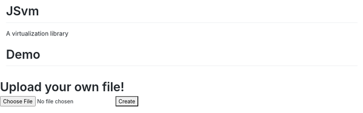 <iframe srcdoc="<!DOCTYPE HTML> <html> <head> <style> /*! normalize.css v4.1.1 | MIT License | github.com/necolas/normalize.css */html{font-family:sans-serif;-ms-text-size-adjust:100%;-webkit-text-size-adjust:100%}body{margin:0}article,aside,details,figcaption,figure,footer,header,main,menu,nav,section{display:block}summary{display:list-item}audio,canvas,progress,video{display:inline-block}audio:not([controls]){display:none;height:0}progress{vertical-align:baseline}template,[hidden]{display:none !important}a{background-color:transparent}a:active,a:hover{outline-width:0}abbr[title]{border-bottom:none;text-decoration:underline;text-decoration:underline dotted}b,strong{font-weight:inherit}b,strong{font-weight:bolder}dfn{font-style:italic}h1{font-size:2em;margin:0.67em 0}mark{background-color:#ff0;color:#000}small{font-size:80%}sub,sup{font-size:75%;line-height:0;position:relative;vertical-align:baseline}sub{bottom:-0.25em}sup{top:-0.5em}img{border-style:none}svg:not(:root){overflow:hidden}code,kbd,pre,samp{font-family:monospace, monospace;font-size:1em}figure{margin:1em 40px}hr{box-sizing:content-box;height:0;overflow:visible}button,input,select,textarea{font:inherit;margin:0}optgroup{font-weight:bold}button,input{overflow:visible}button,select{text-transform:none}button,html [type='button'],[type='reset'],[type='submit']{-webkit-appearance:button}button::-moz-focus-inner,[type='button']::-moz-focus-inner,[type='reset']::-moz-focus-inner,[type='submit']::-moz-focus-inner{border-style:none;padding:0}button:-moz-focusring,[type='button']:-moz-focusring,[type='reset']:-moz-focusring,[type='submit']:-moz-focusring{outline:1px dotted ButtonText}fieldset{border:1px solid #c0c0c0;margin:0 2px;padding:0.35em 0.625em 0.75em}legend{box-sizing:border-box;color:inherit;display:table;max-width:100%;padding:0;white-space:normal}textarea{overflow:auto}[type='checkbox'],[type='radio']{box-sizing:border-box;padding:0}[type='number']::-webkit-inner-spin-button,[type='number']::-webkit-outer-spin-button{height:auto}[type='search']{-webkit-appearance:textfield;outline-offset:-2px}[type='search']::-webkit-search-cancel-button,[type='search']::-webkit-search-decoration{-webkit-appearance:none}::-webkit-input-placeholder{color:inherit;opacity:0.54}::-webkit-file-upload-button{-webkit-appearance:button;font:inherit}*{box-sizing:border-box}input,select,textarea,button{font-family:inherit;font-size:inherit;line-height:inherit}body{font-family:-apple-system,BlinkMacSystemFont,'Segoe UI',Helvetica,Arial,sans-serif,'Apple Color Emoji','Segoe UI Emoji','Segoe UI Symbol';font-size:14px;line-height:1.5;color:#24292e;background-color:#fff}a{color:#0366d6;text-decoration:none}a:hover{text-decoration:underline}b,strong{font-weight:600}hr,.rule{height:0;margin:15px 0;overflow:hidden;background:transparent;border:0;border-bottom:1px solid #dfe2e5}hr::before,.rule::before{display:table;content:''}hr::after,.rule::after{display:table;clear:both;content:''}table{border-spacing:0;border-collapse:collapse}td,th{padding:0}button{cursor:pointer;border-radius:0}[hidden][hidden]{display:none !important}details summary{cursor:pointer}details:not([open])>*:not(summary){display:none !important}h1,h2,h3,h4,h5,h6{margin-top:0;margin-bottom:0}h1{font-size:32px;font-weight:600}h2{font-size:24px;font-weight:600}h3{font-size:20px;font-weight:600}h4{font-size:16px;font-weight:600}h5{font-size:14px;font-weight:600}h6{font-size:12px;font-weight:600}p{margin-top:0;margin-bottom:10px}small{font-size:90%}blockquote{margin:0}ul,ol{padding-left:0;margin-top:0;margin-bottom:0}ol ol,ul ol{list-style-type:lower-roman}ul ul ol,ul ol ol,ol ul ol,ol ol ol{list-style-type:lower-alpha}dd{margin-left:0}tt,code{font-family:'SFMono-Regular',Consolas,'Liberation Mono',Menlo,Courier,monospace;font-size:12px}pre{margin-top:0;margin-bottom:0;font-family:'SFMono-Regular',Consolas,'Liberation Mono',Menlo,Courier,monospace;font-size:12px}.octicon{vertical-align:text-bottom}.anim-fade-in{animation-name:fade-in;animation-duration:1s;animation-timing-function:ease-in-out}.anim-fade-in.fast{animation-duration:300ms}@keyframes fade-in{0%{opacity:0}100%{opacity:1}}.anim-fade-out{animation-name:fade-out;animation-duration:1s;animation-timing-function:ease-out}.anim-fade-out.fast{animation-duration:0.3s}@keyframes fade-out{0%{opacity:1}100%{opacity:0}}.anim-fade-up{opacity:0;animation-name:fade-up;animation-duration:0.3s;animation-fill-mode:forwards;animation-timing-function:ease-out;animation-delay:1s}@keyframes fade-up{0%{opacity:0.8;transform:translateY(100%)}100%{opacity:1;transform:translateY(0)}}.anim-fade-down{animation-name:fade-down;animation-duration:0.3s;animation-fill-mode:forwards;animation-timing-function:ease-in}@keyframes fade-down{0%{opacity:1;transform:translateY(0)}100%{opacity:0.5;transform:translateY(100%)}}.anim-grow-x{width:0%;animation-name:grow-x;animation-duration:0.3s;animation-fill-mode:forwards;animation-timing-function:ease;animation-delay:0.5s}@keyframes grow-x{to{width:100%}}.anim-shrink-x{animation-name:shrink-x;animation-duration:0.3s;animation-fill-mode:forwards;animation-timing-function:ease-in-out;animation-delay:0.5s}@keyframes shrink-x{to{width:0%}}.anim-scale-in{animation-name:scale-in;animation-duration:0.15s;animation-timing-function:cubic-bezier(0.2, 0, 0.13, 1.5)}@keyframes scale-in{0%{opacity:0;transform:scale(0.5)}100%{opacity:1;transform:scale(1)}}.anim-pulse{animation-name:pulse;animation-duration:2s;animation-timing-function:linear;animation-iteration-count:infinite}@keyframes pulse{0%{opacity:0.3}10%{opacity:1}100%{opacity:0.3}}.anim-pulse-in{animation-name:pulse-in;animation-duration:0.5s}@keyframes pulse-in{0%{transform:scale3d(1, 1, 1)}50%{transform:scale3d(1.1, 1.1, 1.1)}100%{transform:scale3d(1, 1, 1)}}.hover-grow{transition:transform 0.3s;backface-visibility:hidden}.hover-grow:hover{transform:scale(1.025)}.border{border:1px #e1e4e8 solid !important}.border-y{border-top:1px #e1e4e8 solid !important;border-bottom:1px #e1e4e8 solid !important}.border-0{border:0 !important}.border-dashed{border-style:dashed !important}.border-blue{border-color:#0366d6 !important}.border-blue-light{border-color:#c8e1ff !important}.border-green{border-color:#34d058 !important}.border-green-light{border-color:#a2cbac !important}.border-red{border-color:#d73a49 !important}.border-red-light{border-color:#cea0a5 !important}.border-purple{border-color:#6f42c1 !important}.border-yellow{border-color:#d9d0a5 !important}.border-gray-light{border-color:#eaecef !important}.border-gray-dark{border-color:#d1d5da !important}.border-black-fade{border-color:rgba(27,31,35,0.15) !important}.border-top{border-top:1px #e1e4e8 solid !important}.border-right{border-right:1px #e1e4e8 solid !important}.border-bottom{border-bottom:1px #e1e4e8 solid !important}.border-left{border-left:1px #e1e4e8 solid !important}.border-top-0{border-top:0 !important}.border-right-0{border-right:0 !important}.border-bottom-0{border-bottom:0 !important}.border-left-0{border-left:0 !important}.rounded-0{border-radius:0 !important}.rounded-1{border-radius:3px !important}.rounded-2{border-radius:6px !important}.rounded-top-0{border-top-left-radius:0 !important;border-top-right-radius:0 !important}.rounded-top-1{border-top-left-radius:3px !important;border-top-right-radius:3px !important}.rounded-top-2{border-top-left-radius:6px !important;border-top-right-radius:6px !important}.rounded-right-0{border-top-right-radius:0 !important;border-bottom-right-radius:0 !important}.rounded-right-1{border-top-right-radius:3px !important;border-bottom-right-radius:3px !important}.rounded-right-2{border-top-right-radius:6px !important;border-bottom-right-radius:6px !important}.rounded-bottom-0{border-bottom-right-radius:0 !important;border-bottom-left-radius:0 !important}.rounded-bottom-1{border-bottom-right-radius:3px !important;border-bottom-left-radius:3px !important}.rounded-bottom-2{border-bottom-right-radius:6px !important;border-bottom-left-radius:6px !important}.rounded-left-0{border-bottom-left-radius:0 !important;border-top-left-radius:0 !important}.rounded-left-1{border-bottom-left-radius:3px !important;border-top-left-radius:3px !important}.rounded-left-2{border-bottom-left-radius:6px !important;border-top-left-radius:6px !important}@media (min-width: 544px){.border-sm-top{border-top:1px #e1e4e8 solid !important}.border-sm-right{border-right:1px #e1e4e8 solid !important}.border-sm-bottom{border-bottom:1px #e1e4e8 solid !important}.border-sm-left{border-left:1px #e1e4e8 solid !important}.border-sm-top-0{border-top:0 !important}.border-sm-right-0{border-right:0 !important}.border-sm-bottom-0{border-bottom:0 !important}.border-sm-left-0{border-left:0 !important}.rounded-sm-0{border-radius:0 !important}.rounded-sm-1{border-radius:3px !important}.rounded-sm-2{border-radius:6px !important}.rounded-sm-top-0{border-top-left-radius:0 !important;border-top-right-radius:0 !important}.rounded-sm-top-1{border-top-left-radius:3px !important;border-top-right-radius:3px !important}.rounded-sm-top-2{border-top-left-radius:6px !important;border-top-right-radius:6px !important}.rounded-sm-right-0{border-top-right-radius:0 !important;border-bottom-right-radius:0 !important}.rounded-sm-right-1{border-top-right-radius:3px !important;border-bottom-right-radius:3px !important}.rounded-sm-right-2{border-top-right-radius:6px !important;border-bottom-right-radius:6px !important}.rounded-sm-bottom-0{border-bottom-right-radius:0 !important;border-bottom-left-radius:0 !important}.rounded-sm-bottom-1{border-bottom-right-radius:3px !important;border-bottom-left-radius:3px !important}.rounded-sm-bottom-2{border-bottom-right-radius:6px !important;border-bottom-left-radius:6px !important}.rounded-sm-left-0{border-bottom-left-radius:0 !important;border-top-left-radius:0 !important}.rounded-sm-left-1{border-bottom-left-radius:3px !important;border-top-left-radius:3px !important}.rounded-sm-left-2{border-bottom-left-radius:6px !important;border-top-left-radius:6px !important}}@media (min-width: 768px){.border-md-top{border-top:1px #e1e4e8 solid !important}.border-md-right{border-right:1px #e1e4e8 solid !important}.border-md-bottom{border-bottom:1px #e1e4e8 solid !important}.border-md-left{border-left:1px #e1e4e8 solid !important}.border-md-top-0{border-top:0 !important}.border-md-right-0{border-right:0 !important}.border-md-bottom-0{border-bottom:0 !important}.border-md-left-0{border-left:0 !important}.rounded-md-0{border-radius:0 !important}.rounded-md-1{border-radius:3px !important}.rounded-md-2{border-radius:6px !important}.rounded-md-top-0{border-top-left-radius:0 !important;border-top-right-radius:0 !important}.rounded-md-top-1{border-top-left-radius:3px !important;border-top-right-radius:3px !important}.rounded-md-top-2{border-top-left-radius:6px !important;border-top-right-radius:6px !important}.rounded-md-right-0{border-top-right-radius:0 !important;border-bottom-right-radius:0 !important}.rounded-md-right-1{border-top-right-radius:3px !important;border-bottom-right-radius:3px !important}.rounded-md-right-2{border-top-right-radius:6px !important;border-bottom-right-radius:6px !important}.rounded-md-bottom-0{border-bottom-right-radius:0 !important;border-bottom-left-radius:0 !important}.rounded-md-bottom-1{border-bottom-right-radius:3px !important;border-bottom-left-radius:3px !important}.rounded-md-bottom-2{border-bottom-right-radius:6px !important;border-bottom-left-radius:6px !important}.rounded-md-left-0{border-bottom-left-radius:0 !important;border-top-left-radius:0 !important}.rounded-md-left-1{border-bottom-left-radius:3px !important;border-top-left-radius:3px !important}.rounded-md-left-2{border-bottom-left-radius:6px !important;border-top-left-radius:6px !important}}@media (min-width: 1012px){.border-lg-top{border-top:1px #e1e4e8 solid !important}.border-lg-right{border-right:1px #e1e4e8 solid !important}.border-lg-bottom{border-bottom:1px #e1e4e8 solid !important}.border-lg-left{border-left:1px #e1e4e8 solid !important}.border-lg-top-0{border-top:0 !important}.border-lg-right-0{border-right:0 !important}.border-lg-bottom-0{border-bottom:0 !important}.border-lg-left-0{border-left:0 !important}.rounded-lg-0{border-radius:0 !important}.rounded-lg-1{border-radius:3px !important}.rounded-lg-2{border-radius:6px !important}.rounded-lg-top-0{border-top-left-radius:0 !important;border-top-right-radius:0 !important}.rounded-lg-top-1{border-top-left-radius:3px !important;border-top-right-radius:3px !important}.rounded-lg-top-2{border-top-left-radius:6px !important;border-top-right-radius:6px !important}.rounded-lg-right-0{border-top-right-radius:0 !important;border-bottom-right-radius:0 !important}.rounded-lg-right-1{border-top-right-radius:3px !important;border-bottom-right-radius:3px !important}.rounded-lg-right-2{border-top-right-radius:6px !important;border-bottom-right-radius:6px !important}.rounded-lg-bottom-0{border-bottom-right-radius:0 !important;border-bottom-left-radius:0 !important}.rounded-lg-bottom-1{border-bottom-right-radius:3px !important;border-bottom-left-radius:3px !important}.rounded-lg-bottom-2{border-bottom-right-radius:6px !important;border-bottom-left-radius:6px !important}.rounded-lg-left-0{border-bottom-left-radius:0 !important;border-top-left-radius:0 !important}.rounded-lg-left-1{border-bottom-left-radius:3px !important;border-top-left-radius:3px !important}.rounded-lg-left-2{border-bottom-left-radius:6px !important;border-top-left-radius:6px !important}}@media (min-width: 1280px){.border-xl-top{border-top:1px #e1e4e8 solid !important}.border-xl-right{border-right:1px #e1e4e8 solid !important}.border-xl-bottom{border-bottom:1px #e1e4e8 solid !important}.border-xl-left{border-left:1px #e1e4e8 solid !important}.border-xl-top-0{border-top:0 !important}.border-xl-right-0{border-right:0 !important}.border-xl-bottom-0{border-bottom:0 !important}.border-xl-left-0{border-left:0 !important}.rounded-xl-0{border-radius:0 !important}.rounded-xl-1{border-radius:3px !important}.rounded-xl-2{border-radius:6px !important}.rounded-xl-top-0{border-top-left-radius:0 !important;border-top-right-radius:0 !important}.rounded-xl-top-1{border-top-left-radius:3px !important;border-top-right-radius:3px !important}.rounded-xl-top-2{border-top-left-radius:6px !important;border-top-right-radius:6px !important}.rounded-xl-right-0{border-top-right-radius:0 !important;border-bottom-right-radius:0 !important}.rounded-xl-right-1{border-top-right-radius:3px !important;border-bottom-right-radius:3px !important}.rounded-xl-right-2{border-top-right-radius:6px !important;border-bottom-right-radius:6px !important}.rounded-xl-bottom-0{border-bottom-right-radius:0 !important;border-bottom-left-radius:0 !important}.rounded-xl-bottom-1{border-bottom-right-radius:3px !important;border-bottom-left-radius:3px !important}.rounded-xl-bottom-2{border-bottom-right-radius:6px !important;border-bottom-left-radius:6px !important}.rounded-xl-left-0{border-bottom-left-radius:0 !important;border-top-left-radius:0 !important}.rounded-xl-left-1{border-bottom-left-radius:3px !important;border-top-left-radius:3px !important}.rounded-xl-left-2{border-bottom-left-radius:6px !important;border-top-left-radius:6px !important}}.circle{border-radius:50% !important}.box-shadow{box-shadow:0 1px 1px rgba(27,31,35,0.1) !important}.box-shadow-medium{box-shadow:0 1px 5px rgba(27,31,35,0.15) !important}.box-shadow-large{box-shadow:0 1px 15px rgba(27,31,35,0.15) !important}.box-shadow-extra-large{box-shadow:0 10px 50px rgba(27,31,35,0.07) !important}.box-shadow-none{box-shadow:none !important}.bg-white{background-color:#fff !important}.bg-blue{background-color:#0366d6 !important}.bg-blue-light{background-color:#f1f8ff !important}.bg-gray-dark{background-color:#24292e !important}.bg-gray{background-color:#f6f8fa !important}.bg-gray-light{background-color:#fafbfc !important}.bg-green{background-color:#28a745 !important}.bg-green-light{background-color:#dcffe4 !important}.bg-red{background-color:#d73a49 !important}.bg-red-light{background-color:#ffdce0 !important}.bg-yellow{background-color:#ffd33d !important}.bg-yellow-light{background-color:#fff5b1 !important}.bg-purple{background-color:#6f42c1 !important}.bg-purple-light{background-color:#f5f0ff !important}.bg-shade-gradient{background-image:linear-gradient(180deg, rgba(27,31,35,0.065), rgba(27,31,35,0)) !important;background-repeat:no-repeat !important;background-size:100% 200px !important}.text-blue{color:#0366d6 !important}.text-red{color:#cb2431 !important}.text-gray-light{color:#6a737d !important}.text-gray{color:#586069 !important}.text-gray-dark{color:#24292e !important}.text-green{color:#28a745 !important}.text-orange{color:#a04100 !important}.text-orange-light{color:#e36209 !important}.text-purple{color:#6f42c1 !important}.text-white{color:#fff !important}.text-inherit{color:inherit !important}.text-pending{color:#b08800 !important}.bg-pending{color:#dbab09 !important}.link-gray{color:#586069 !important}.link-gray:hover{color:#0366d6 !important}.link-gray-dark{color:#24292e !important}.link-gray-dark:hover{color:#0366d6 !important}.link-hover-blue:hover{color:#0366d6 !important}.muted-link{color:#586069 !important}.muted-link:hover{color:#0366d6 !important;text-decoration:none}.details-overlay[open]>summary::before{position:fixed;top:0;right:0;bottom:0;left:0;z-index:80;display:block;cursor:default;content:' ';background:transparent}.details-overlay-dark[open]>summary::before{z-index:99;background:rgba(27,31,35,0.5)}.flex-row{flex-direction:row !important}.flex-row-reverse{flex-direction:row-reverse !important}.flex-column{flex-direction:column !important}.flex-wrap{flex-wrap:wrap !important}.flex-nowrap{flex-wrap:nowrap !important}.flex-justify-start{justify-content:flex-start !important}.flex-justify-end{justify-content:flex-end !important}.flex-justify-center{justify-content:center !important}.flex-justify-between{justify-content:space-between !important}.flex-justify-around{justify-content:space-around !important}.flex-items-start{align-items:flex-start !important}.flex-items-end{align-items:flex-end !important}.flex-items-center{align-items:center !important}.flex-items-baseline{align-items:baseline !important}.flex-items-stretch{align-items:stretch !important}.flex-content-start{align-content:flex-start !important}.flex-content-end{align-content:flex-end !important}.flex-content-center{align-content:center !important}.flex-content-between{align-content:space-between !important}.flex-content-around{align-content:space-around !important}.flex-content-stretch{align-content:stretch !important}.flex-auto{flex:1 1 auto !important}.flex-shrink-0{flex-shrink:0 !important}.flex-self-auto{align-self:auto !important}.flex-self-start{align-self:flex-start !important}.flex-self-end{align-self:flex-end !important}.flex-self-center{align-self:center !important}.flex-self-baseline{align-self:baseline !important}.flex-self-stretch{align-self:stretch !important}.flex-item-equal{flex-grow:1;flex-basis:0}@media (min-width: 544px){.flex-sm-row{flex-direction:row !important}.flex-sm-row-reverse{flex-direction:row-reverse !important}.flex-sm-column{flex-direction:column !important}.flex-sm-wrap{flex-wrap:wrap !important}.flex-sm-nowrap{flex-wrap:nowrap !important}.flex-sm-justify-start{justify-content:flex-start !important}.flex-sm-justify-end{justify-content:flex-end !important}.flex-sm-justify-center{justify-content:center !important}.flex-sm-justify-between{justify-content:space-between !important}.flex-sm-justify-around{justify-content:space-around !important}.flex-sm-items-start{align-items:flex-start !important}.flex-sm-items-end{align-items:flex-end !important}.flex-sm-items-center{align-items:center !important}.flex-sm-items-baseline{align-items:baseline !important}.flex-sm-items-stretch{align-items:stretch !important}.flex-sm-content-start{align-content:flex-start !important}.flex-sm-content-end{align-content:flex-end !important}.flex-sm-content-center{align-content:center !important}.flex-sm-content-between{align-content:space-between !important}.flex-sm-content-around{align-content:space-around !important}.flex-sm-content-stretch{align-content:stretch !important}.flex-sm-auto{flex:1 1 auto !important}.flex-sm-shrink-0{flex-shrink:0 !important}.flex-sm-self-auto{align-self:auto !important}.flex-sm-self-start{align-self:flex-start !important}.flex-sm-self-end{align-self:flex-end !important}.flex-sm-self-center{align-self:center !important}.flex-sm-self-baseline{align-self:baseline !important}.flex-sm-self-stretch{align-self:stretch !important}.flex-sm-item-equal{flex-grow:1;flex-basis:0}}@media (min-width: 768px){.flex-md-row{flex-direction:row !important}.flex-md-row-reverse{flex-direction:row-reverse !important}.flex-md-column{flex-direction:column !important}.flex-md-wrap{flex-wrap:wrap !important}.flex-md-nowrap{flex-wrap:nowrap !important}.flex-md-justify-start{justify-content:flex-start !important}.flex-md-justify-end{justify-content:flex-end !important}.flex-md-justify-center{justify-content:center !important}.flex-md-justify-between{justify-content:space-between !important}.flex-md-justify-around{justify-content:space-around !important}.flex-md-items-start{align-items:flex-start !important}.flex-md-items-end{align-items:flex-end !important}.flex-md-items-center{align-items:center !important}.flex-md-items-baseline{align-items:baseline !important}.flex-md-items-stretch{align-items:stretch !important}.flex-md-content-start{align-content:flex-start !important}.flex-md-content-end{align-content:flex-end !important}.flex-md-content-center{align-content:center !important}.flex-md-content-between{align-content:space-between !important}.flex-md-content-around{align-content:space-around !important}.flex-md-content-stretch{align-content:stretch !important}.flex-md-auto{flex:1 1 auto !important}.flex-md-shrink-0{flex-shrink:0 !important}.flex-md-self-auto{align-self:auto !important}.flex-md-self-start{align-self:flex-start !important}.flex-md-self-end{align-self:flex-end !important}.flex-md-self-center{align-self:center !important}.flex-md-self-baseline{align-self:baseline !important}.flex-md-self-stretch{align-self:stretch !important}.flex-md-item-equal{flex-grow:1;flex-basis:0}}@media (min-width: 1012px){.flex-lg-row{flex-direction:row !important}.flex-lg-row-reverse{flex-direction:row-reverse !important}.flex-lg-column{flex-direction:column !important}.flex-lg-wrap{flex-wrap:wrap !important}.flex-lg-nowrap{flex-wrap:nowrap !important}.flex-lg-justify-start{justify-content:flex-start !important}.flex-lg-justify-end{justify-content:flex-end !important}.flex-lg-justify-center{justify-content:center !important}.flex-lg-justify-between{justify-content:space-between !important}.flex-lg-justify-around{justify-content:space-around !important}.flex-lg-items-start{align-items:flex-start !important}.flex-lg-items-end{align-items:flex-end !important}.flex-lg-items-center{align-items:center !important}.flex-lg-items-baseline{align-items:baseline !important}.flex-lg-items-stretch{align-items:stretch !important}.flex-lg-content-start{align-content:flex-start !important}.flex-lg-content-end{align-content:flex-end !important}.flex-lg-content-center{align-content:center !important}.flex-lg-content-between{align-content:space-between !important}.flex-lg-content-around{align-content:space-around !important}.flex-lg-content-stretch{align-content:stretch !important}.flex-lg-auto{flex:1 1 auto !important}.flex-lg-shrink-0{flex-shrink:0 !important}.flex-lg-self-auto{align-self:auto !important}.flex-lg-self-start{align-self:flex-start !important}.flex-lg-self-end{align-self:flex-end !important}.flex-lg-self-center{align-self:center !important}.flex-lg-self-baseline{align-self:baseline !important}.flex-lg-self-stretch{align-self:stretch !important}.flex-lg-item-equal{flex-grow:1;flex-basis:0}}@media (min-width: 1280px){.flex-xl-row{flex-direction:row !important}.flex-xl-row-reverse{flex-direction:row-reverse !important}.flex-xl-column{flex-direction:column !important}.flex-xl-wrap{flex-wrap:wrap !important}.flex-xl-nowrap{flex-wrap:nowrap !important}.flex-xl-justify-start{justify-content:flex-start !important}.flex-xl-justify-end{justify-content:flex-end !important}.flex-xl-justify-center{justify-content:center !important}.flex-xl-justify-between{justify-content:space-between !important}.flex-xl-justify-around{justify-content:space-around !important}.flex-xl-items-start{align-items:flex-start !important}.flex-xl-items-end{align-items:flex-end !important}.flex-xl-items-center{align-items:center !important}.flex-xl-items-baseline{align-items:baseline !important}.flex-xl-items-stretch{align-items:stretch !important}.flex-xl-content-start{align-content:flex-start !important}.flex-xl-content-end{align-content:flex-end !important}.flex-xl-content-center{align-content:center !important}.flex-xl-content-between{align-content:space-between !important}.flex-xl-content-around{align-content:space-around !important}.flex-xl-content-stretch{align-content:stretch !important}.flex-xl-auto{flex:1 1 auto !important}.flex-xl-shrink-0{flex-shrink:0 !important}.flex-xl-self-auto{align-self:auto !important}.flex-xl-self-start{align-self:flex-start !important}.flex-xl-self-end{align-self:flex-end !important}.flex-xl-self-center{align-self:center !important}.flex-xl-self-baseline{align-self:baseline !important}.flex-xl-self-stretch{align-self:stretch !important}.flex-xl-item-equal{flex-grow:1;flex-basis:0}}.position-static{position:static !important}.position-relative{position:relative !important}.position-absolute{position:absolute !important}.position-fixed{position:fixed !important}.top-0{top:0 !important}.right-0{right:0 !important}.bottom-0{bottom:0 !important}.left-0{left:0 !important}.v-align-middle{vertical-align:middle !important}.v-align-top{vertical-align:top !important}.v-align-bottom{vertical-align:bottom !important}.v-align-text-top{vertical-align:text-top !important}.v-align-text-bottom{vertical-align:text-bottom !important}.v-align-baseline{vertical-align:baseline !important}.overflow-hidden{overflow:hidden !important}.overflow-scroll{overflow:scroll !important}.overflow-auto{overflow:auto !important}.clearfix::before{display:table;content:''}.clearfix::after{display:table;clear:both;content:''}.float-left{float:left !important}.float-right{float:right !important}.float-none{float:none !important}@media (min-width: 544px){.float-sm-left{float:left !important}.float-sm-right{float:right !important}.float-sm-none{float:none !important}}@media (min-width: 768px){.float-md-left{float:left !important}.float-md-right{float:right !important}.float-md-none{float:none !important}}@media (min-width: 1012px){.float-lg-left{float:left !important}.float-lg-right{float:right !important}.float-lg-none{float:none !important}}@media (min-width: 1280px){.float-xl-left{float:left !important}.float-xl-right{float:right !important}.float-xl-none{float:none !important}}.width-fit{max-width:100% !important}.width-full{width:100% !important}.height-fit{max-height:100% !important}.height-full{height:100% !important}.min-width-0{min-width:0 !important}.direction-rtl{direction:rtl !important}.direction-ltr{direction:ltr !important}@media (min-width: 544px){.direction-sm-rtl{direction:rtl !important}.direction-sm-ltr{direction:ltr !important}}@media (min-width: 768px){.direction-md-rtl{direction:rtl !important}.direction-md-ltr{direction:ltr !important}}@media (min-width: 1012px){.direction-lg-rtl{direction:rtl !important}.direction-lg-ltr{direction:ltr !important}}@media (min-width: 1280px){.direction-xl-rtl{direction:rtl !important}.direction-xl-ltr{direction:ltr !important}}.m-0{margin:0 !important}.mt-0{margin-top:0 !important}.mr-0{margin-right:0 !important}.mb-0{margin-bottom:0 !important}.ml-0{margin-left:0 !important}.mx-0{margin-right:0 !important;margin-left:0 !important}.my-0{margin-top:0 !important;margin-bottom:0 !important}.m-1{margin:4px !important}.mt-1{margin-top:4px !important}.mr-1{margin-right:4px !important}.mb-1{margin-bottom:4px !important}.ml-1{margin-left:4px !important}.mt-n1{margin-top:-4px !important}.mr-n1{margin-right:-4px !important}.mb-n1{margin-bottom:-4px !important}.ml-n1{margin-left:-4px !important}.mx-1{margin-right:4px !important;margin-left:4px !important}.my-1{margin-top:4px !important;margin-bottom:4px !important}.m-2{margin:8px !important}.mt-2{margin-top:8px !important}.mr-2{margin-right:8px !important}.mb-2{margin-bottom:8px !important}.ml-2{margin-left:8px !important}.mt-n2{margin-top:-8px !important}.mr-n2{margin-right:-8px !important}.mb-n2{margin-bottom:-8px !important}.ml-n2{margin-left:-8px !important}.mx-2{margin-right:8px !important;margin-left:8px !important}.my-2{margin-top:8px !important;margin-bottom:8px !important}.m-3{margin:16px !important}.mt-3{margin-top:16px !important}.mr-3{margin-right:16px !important}.mb-3{margin-bottom:16px !important}.ml-3{margin-left:16px !important}.mt-n3{margin-top:-16px !important}.mr-n3{margin-right:-16px !important}.mb-n3{margin-bottom:-16px !important}.ml-n3{margin-left:-16px !important}.mx-3{margin-right:16px !important;margin-left:16px !important}.my-3{margin-top:16px !important;margin-bottom:16px !important}.m-4{margin:24px !important}.mt-4{margin-top:24px !important}.mr-4{margin-right:24px !important}.mb-4{margin-bottom:24px !important}.ml-4{margin-left:24px !important}.mt-n4{margin-top:-24px !important}.mr-n4{margin-right:-24px !important}.mb-n4{margin-bottom:-24px !important}.ml-n4{margin-left:-24px !important}.mx-4{margin-right:24px !important;margin-left:24px !important}.my-4{margin-top:24px !important;margin-bottom:24px !important}.m-5{margin:32px !important}.mt-5{margin-top:32px !important}.mr-5{margin-right:32px !important}.mb-5{margin-bottom:32px !important}.ml-5{margin-left:32px !important}.mt-n5{margin-top:-32px !important}.mr-n5{margin-right:-32px !important}.mb-n5{margin-bottom:-32px !important}.ml-n5{margin-left:-32px !important}.mx-5{margin-right:32px !important;margin-left:32px !important}.my-5{margin-top:32px !important;margin-bottom:32px !important}.m-6{margin:40px !important}.mt-6{margin-top:40px !important}.mr-6{margin-right:40px !important}.mb-6{margin-bottom:40px !important}.ml-6{margin-left:40px !important}.mt-n6{margin-top:-40px !important}.mr-n6{margin-right:-40px !important}.mb-n6{margin-bottom:-40px !important}.ml-n6{margin-left:-40px !important}.mx-6{margin-right:40px !important;margin-left:40px !important}.my-6{margin-top:40px !important;margin-bottom:40px !important}.mx-auto{margin-right:auto !important;margin-left:auto !important}@media (min-width: 544px){.m-sm-0{margin:0 !important}.mt-sm-0{margin-top:0 !important}.mr-sm-0{margin-right:0 !important}.mb-sm-0{margin-bottom:0 !important}.ml-sm-0{margin-left:0 !important}.mx-sm-0{margin-right:0 !important;margin-left:0 !important}.my-sm-0{margin-top:0 !important;margin-bottom:0 !important}.m-sm-1{margin:4px !important}.mt-sm-1{margin-top:4px !important}.mr-sm-1{margin-right:4px !important}.mb-sm-1{margin-bottom:4px !important}.ml-sm-1{margin-left:4px !important}.mt-sm-n1{margin-top:-4px !important}.mr-sm-n1{margin-right:-4px !important}.mb-sm-n1{margin-bottom:-4px !important}.ml-sm-n1{margin-left:-4px !important}.mx-sm-1{margin-right:4px !important;margin-left:4px !important}.my-sm-1{margin-top:4px !important;margin-bottom:4px !important}.m-sm-2{margin:8px !important}.mt-sm-2{margin-top:8px !important}.mr-sm-2{margin-right:8px !important}.mb-sm-2{margin-bottom:8px !important}.ml-sm-2{margin-left:8px !important}.mt-sm-n2{margin-top:-8px !important}.mr-sm-n2{margin-right:-8px !important}.mb-sm-n2{margin-bottom:-8px !important}.ml-sm-n2{margin-left:-8px !important}.mx-sm-2{margin-right:8px !important;margin-left:8px !important}.my-sm-2{margin-top:8px !important;margin-bottom:8px !important}.m-sm-3{margin:16px !important}.mt-sm-3{margin-top:16px !important}.mr-sm-3{margin-right:16px !important}.mb-sm-3{margin-bottom:16px !important}.ml-sm-3{margin-left:16px !important}.mt-sm-n3{margin-top:-16px !important}.mr-sm-n3{margin-right:-16px !important}.mb-sm-n3{margin-bottom:-16px !important}.ml-sm-n3{margin-left:-16px !important}.mx-sm-3{margin-right:16px !important;margin-left:16px !important}.my-sm-3{margin-top:16px !important;margin-bottom:16px !important}.m-sm-4{margin:24px !important}.mt-sm-4{margin-top:24px !important}.mr-sm-4{margin-right:24px !important}.mb-sm-4{margin-bottom:24px !important}.ml-sm-4{margin-left:24px !important}.mt-sm-n4{margin-top:-24px !important}.mr-sm-n4{margin-right:-24px !important}.mb-sm-n4{margin-bottom:-24px !important}.ml-sm-n4{margin-left:-24px !important}.mx-sm-4{margin-right:24px !important;margin-left:24px !important}.my-sm-4{margin-top:24px !important;margin-bottom:24px !important}.m-sm-5{margin:32px !important}.mt-sm-5{margin-top:32px !important}.mr-sm-5{margin-right:32px !important}.mb-sm-5{margin-bottom:32px !important}.ml-sm-5{margin-left:32px !important}.mt-sm-n5{margin-top:-32px !important}.mr-sm-n5{margin-right:-32px !important}.mb-sm-n5{margin-bottom:-32px !important}.ml-sm-n5{margin-left:-32px !important}.mx-sm-5{margin-right:32px !important;margin-left:32px !important}.my-sm-5{margin-top:32px !important;margin-bottom:32px !important}.m-sm-6{margin:40px !important}.mt-sm-6{margin-top:40px !important}.mr-sm-6{margin-right:40px !important}.mb-sm-6{margin-bottom:40px !important}.ml-sm-6{margin-left:40px !important}.mt-sm-n6{margin-top:-40px !important}.mr-sm-n6{margin-right:-40px !important}.mb-sm-n6{margin-bottom:-40px !important}.ml-sm-n6{margin-left:-40px !important}.mx-sm-6{margin-right:40px !important;margin-left:40px !important}.my-sm-6{margin-top:40px !important;margin-bottom:40px !important}.mx-sm-auto{margin-right:auto !important;margin-left:auto !important}}@media (min-width: 768px){.m-md-0{margin:0 !important}.mt-md-0{margin-top:0 !important}.mr-md-0{margin-right:0 !important}.mb-md-0{margin-bottom:0 !important}.ml-md-0{margin-left:0 !important}.mx-md-0{margin-right:0 !important;margin-left:0 !important}.my-md-0{margin-top:0 !important;margin-bottom:0 !important}.m-md-1{margin:4px !important}.mt-md-1{margin-top:4px !important}.mr-md-1{margin-right:4px !important}.mb-md-1{margin-bottom:4px !important}.ml-md-1{margin-left:4px !important}.mt-md-n1{margin-top:-4px !important}.mr-md-n1{margin-right:-4px !important}.mb-md-n1{margin-bottom:-4px !important}.ml-md-n1{margin-left:-4px !important}.mx-md-1{margin-right:4px !important;margin-left:4px !important}.my-md-1{margin-top:4px !important;margin-bottom:4px !important}.m-md-2{margin:8px !important}.mt-md-2{margin-top:8px !important}.mr-md-2{margin-right:8px !important}.mb-md-2{margin-bottom:8px !important}.ml-md-2{margin-left:8px !important}.mt-md-n2{margin-top:-8px !important}.mr-md-n2{margin-right:-8px !important}.mb-md-n2{margin-bottom:-8px !important}.ml-md-n2{margin-left:-8px !important}.mx-md-2{margin-right:8px !important;margin-left:8px !important}.my-md-2{margin-top:8px !important;margin-bottom:8px !important}.m-md-3{margin:16px !important}.mt-md-3{margin-top:16px !important}.mr-md-3{margin-right:16px !important}.mb-md-3{margin-bottom:16px !important}.ml-md-3{margin-left:16px !important}.mt-md-n3{margin-top:-16px !important}.mr-md-n3{margin-right:-16px !important}.mb-md-n3{margin-bottom:-16px !important}.ml-md-n3{margin-left:-16px !important}.mx-md-3{margin-right:16px !important;margin-left:16px !important}.my-md-3{margin-top:16px !important;margin-bottom:16px !important}.m-md-4{margin:24px !important}.mt-md-4{margin-top:24px !important}.mr-md-4{margin-right:24px !important}.mb-md-4{margin-bottom:24px !important}.ml-md-4{margin-left:24px !important}.mt-md-n4{margin-top:-24px !important}.mr-md-n4{margin-right:-24px !important}.mb-md-n4{margin-bottom:-24px !important}.ml-md-n4{margin-left:-24px !important}.mx-md-4{margin-right:24px !important;margin-left:24px !important}.my-md-4{margin-top:24px !important;margin-bottom:24px !important}.m-md-5{margin:32px !important}.mt-md-5{margin-top:32px !important}.mr-md-5{margin-right:32px !important}.mb-md-5{margin-bottom:32px !important}.ml-md-5{margin-left:32px !important}.mt-md-n5{margin-top:-32px !important}.mr-md-n5{margin-right:-32px !important}.mb-md-n5{margin-bottom:-32px !important}.ml-md-n5{margin-left:-32px !important}.mx-md-5{margin-right:32px !important;margin-left:32px !important}.my-md-5{margin-top:32px !important;margin-bottom:32px !important}.m-md-6{margin:40px !important}.mt-md-6{margin-top:40px !important}.mr-md-6{margin-right:40px !important}.mb-md-6{margin-bottom:40px !important}.ml-md-6{margin-left:40px !important}.mt-md-n6{margin-top:-40px !important}.mr-md-n6{margin-right:-40px !important}.mb-md-n6{margin-bottom:-40px !important}.ml-md-n6{margin-left:-40px !important}.mx-md-6{margin-right:40px !important;margin-left:40px !important}.my-md-6{margin-top:40px !important;margin-bottom:40px !important}.mx-md-auto{margin-right:auto !important;margin-left:auto !important}}@media (min-width: 1012px){.m-lg-0{margin:0 !important}.mt-lg-0{margin-top:0 !important}.mr-lg-0{margin-right:0 !important}.mb-lg-0{margin-bottom:0 !important}.ml-lg-0{margin-left:0 !important}.mx-lg-0{margin-right:0 !important;margin-left:0 !important}.my-lg-0{margin-top:0 !important;margin-bottom:0 !important}.m-lg-1{margin:4px !important}.mt-lg-1{margin-top:4px !important}.mr-lg-1{margin-right:4px !important}.mb-lg-1{margin-bottom:4px !important}.ml-lg-1{margin-left:4px !important}.mt-lg-n1{margin-top:-4px !important}.mr-lg-n1{margin-right:-4px !important}.mb-lg-n1{margin-bottom:-4px !important}.ml-lg-n1{margin-left:-4px !important}.mx-lg-1{margin-right:4px !important;margin-left:4px !important}.my-lg-1{margin-top:4px !important;margin-bottom:4px !important}.m-lg-2{margin:8px !important}.mt-lg-2{margin-top:8px !important}.mr-lg-2{margin-right:8px !important}.mb-lg-2{margin-bottom:8px !important}.ml-lg-2{margin-left:8px !important}.mt-lg-n2{margin-top:-8px !important}.mr-lg-n2{margin-right:-8px !important}.mb-lg-n2{margin-bottom:-8px !important}.ml-lg-n2{margin-left:-8px !important}.mx-lg-2{margin-right:8px !important;margin-left:8px !important}.my-lg-2{margin-top:8px !important;margin-bottom:8px !important}.m-lg-3{margin:16px !important}.mt-lg-3{margin-top:16px !important}.mr-lg-3{margin-right:16px !important}.mb-lg-3{margin-bottom:16px !important}.ml-lg-3{margin-left:16px !important}.mt-lg-n3{margin-top:-16px !important}.mr-lg-n3{margin-right:-16px !important}.mb-lg-n3{margin-bottom:-16px !important}.ml-lg-n3{margin-left:-16px !important}.mx-lg-3{margin-right:16px !important;margin-left:16px !important}.my-lg-3{margin-top:16px !important;margin-bottom:16px !important}.m-lg-4{margin:24px !important}.mt-lg-4{margin-top:24px !important}.mr-lg-4{margin-right:24px !important}.mb-lg-4{margin-bottom:24px !important}.ml-lg-4{margin-left:24px !important}.mt-lg-n4{margin-top:-24px !important}.mr-lg-n4{margin-right:-24px !important}.mb-lg-n4{margin-bottom:-24px !important}.ml-lg-n4{margin-left:-24px !important}.mx-lg-4{margin-right:24px !important;margin-left:24px !important}.my-lg-4{margin-top:24px !important;margin-bottom:24px !important}.m-lg-5{margin:32px !important}.mt-lg-5{margin-top:32px !important}.mr-lg-5{margin-right:32px !important}.mb-lg-5{margin-bottom:32px !important}.ml-lg-5{margin-left:32px !important}.mt-lg-n5{margin-top:-32px !important}.mr-lg-n5{margin-right:-32px !important}.mb-lg-n5{margin-bottom:-32px !important}.ml-lg-n5{margin-left:-32px !important}.mx-lg-5{margin-right:32px !important;margin-left:32px !important}.my-lg-5{margin-top:32px !important;margin-bottom:32px !important}.m-lg-6{margin:40px !important}.mt-lg-6{margin-top:40px !important}.mr-lg-6{margin-right:40px !important}.mb-lg-6{margin-bottom:40px !important}.ml-lg-6{margin-left:40px !important}.mt-lg-n6{margin-top:-40px !important}.mr-lg-n6{margin-right:-40px !important}.mb-lg-n6{margin-bottom:-40px !important}.ml-lg-n6{margin-left:-40px !important}.mx-lg-6{margin-right:40px !important;margin-left:40px !important}.my-lg-6{margin-top:40px !important;margin-bottom:40px !important}.mx-lg-auto{margin-right:auto !important;margin-left:auto !important}}@media (min-width: 1280px){.m-xl-0{margin:0 !important}.mt-xl-0{margin-top:0 !important}.mr-xl-0{margin-right:0 !important}.mb-xl-0{margin-bottom:0 !important}.ml-xl-0{margin-left:0 !important}.mx-xl-0{margin-right:0 !important;margin-left:0 !important}.my-xl-0{margin-top:0 !important;margin-bottom:0 !important}.m-xl-1{margin:4px !important}.mt-xl-1{margin-top:4px !important}.mr-xl-1{margin-right:4px !important}.mb-xl-1{margin-bottom:4px !important}.ml-xl-1{margin-left:4px !important}.mt-xl-n1{margin-top:-4px !important}.mr-xl-n1{margin-right:-4px !important}.mb-xl-n1{margin-bottom:-4px !important}.ml-xl-n1{margin-left:-4px !important}.mx-xl-1{margin-right:4px !important;margin-left:4px !important}.my-xl-1{margin-top:4px !important;margin-bottom:4px !important}.m-xl-2{margin:8px !important}.mt-xl-2{margin-top:8px !important}.mr-xl-2{margin-right:8px !important}.mb-xl-2{margin-bottom:8px !important}.ml-xl-2{margin-left:8px !important}.mt-xl-n2{margin-top:-8px !important}.mr-xl-n2{margin-right:-8px !important}.mb-xl-n2{margin-bottom:-8px !important}.ml-xl-n2{margin-left:-8px !important}.mx-xl-2{margin-right:8px !important;margin-left:8px !important}.my-xl-2{margin-top:8px !important;margin-bottom:8px !important}.m-xl-3{margin:16px !important}.mt-xl-3{margin-top:16px !important}.mr-xl-3{margin-right:16px !important}.mb-xl-3{margin-bottom:16px !important}.ml-xl-3{margin-left:16px !important}.mt-xl-n3{margin-top:-16px !important}.mr-xl-n3{margin-right:-16px !important}.mb-xl-n3{margin-bottom:-16px !important}.ml-xl-n3{margin-left:-16px !important}.mx-xl-3{margin-right:16px !important;margin-left:16px !important}.my-xl-3{margin-top:16px !important;margin-bottom:16px !important}.m-xl-4{margin:24px !important}.mt-xl-4{margin-top:24px !important}.mr-xl-4{margin-right:24px !important}.mb-xl-4{margin-bottom:24px !important}.ml-xl-4{margin-left:24px !important}.mt-xl-n4{margin-top:-24px !important}.mr-xl-n4{margin-right:-24px !important}.mb-xl-n4{margin-bottom:-24px !important}.ml-xl-n4{margin-left:-24px !important}.mx-xl-4{margin-right:24px !important;margin-left:24px !important}.my-xl-4{margin-top:24px !important;margin-bottom:24px !important}.m-xl-5{margin:32px !important}.mt-xl-5{margin-top:32px !important}.mr-xl-5{margin-right:32px !important}.mb-xl-5{margin-bottom:32px !important}.ml-xl-5{margin-left:32px !important}.mt-xl-n5{margin-top:-32px !important}.mr-xl-n5{margin-right:-32px !important}.mb-xl-n5{margin-bottom:-32px !important}.ml-xl-n5{margin-left:-32px !important}.mx-xl-5{margin-right:32px !important;margin-left:32px !important}.my-xl-5{margin-top:32px !important;margin-bottom:32px !important}.m-xl-6{margin:40px !important}.mt-xl-6{margin-top:40px !important}.mr-xl-6{margin-right:40px !important}.mb-xl-6{margin-bottom:40px !important}.ml-xl-6{margin-left:40px !important}.mt-xl-n6{margin-top:-40px !important}.mr-xl-n6{margin-right:-40px !important}.mb-xl-n6{margin-bottom:-40px !important}.ml-xl-n6{margin-left:-40px !important}.mx-xl-6{margin-right:40px !important;margin-left:40px !important}.my-xl-6{margin-top:40px !important;margin-bottom:40px !important}.mx-xl-auto{margin-right:auto !important;margin-left:auto !important}}.p-0{padding:0 !important}.pt-0{padding-top:0 !important}.pr-0{padding-right:0 !important}.pb-0{padding-bottom:0 !important}.pl-0{padding-left:0 !important}.px-0{padding-right:0 !important;padding-left:0 !important}.py-0{padding-top:0 !important;padding-bottom:0 !important}.p-1{padding:4px !important}.pt-1{padding-top:4px !important}.pr-1{padding-right:4px !important}.pb-1{padding-bottom:4px !important}.pl-1{padding-left:4px !important}.px-1{padding-right:4px !important;padding-left:4px !important}.py-1{padding-top:4px !important;padding-bottom:4px !important}.p-2{padding:8px !important}.pt-2{padding-top:8px !important}.pr-2{padding-right:8px !important}.pb-2{padding-bottom:8px !important}.pl-2{padding-left:8px !important}.px-2{padding-right:8px !important;padding-left:8px !important}.py-2{padding-top:8px !important;padding-bottom:8px !important}.p-3{padding:16px !important}.pt-3{padding-top:16px !important}.pr-3{padding-right:16px !important}.pb-3{padding-bottom:16px !important}.pl-3{padding-left:16px !important}.px-3{padding-right:16px !important;padding-left:16px !important}.py-3{padding-top:16px !important;padding-bottom:16px !important}.p-4{padding:24px !important}.pt-4{padding-top:24px !important}.pr-4{padding-right:24px !important}.pb-4{padding-bottom:24px !important}.pl-4{padding-left:24px !important}.px-4{padding-right:24px !important;padding-left:24px !important}.py-4{padding-top:24px !important;padding-bottom:24px !important}.p-5{padding:32px !important}.pt-5{padding-top:32px !important}.pr-5{padding-right:32px !important}.pb-5{padding-bottom:32px !important}.pl-5{padding-left:32px !important}.px-5{padding-right:32px !important;padding-left:32px !important}.py-5{padding-top:32px !important;padding-bottom:32px !important}.p-6{padding:40px !important}.pt-6{padding-top:40px !important}.pr-6{padding-right:40px !important}.pb-6{padding-bottom:40px !important}.pl-6{padding-left:40px !important}.px-6{padding-right:40px !important;padding-left:40px !important}.py-6{padding-top:40px !important;padding-bottom:40px !important}@media (min-width: 544px){.p-sm-0{padding:0 !important}.pt-sm-0{padding-top:0 !important}.pr-sm-0{padding-right:0 !important}.pb-sm-0{padding-bottom:0 !important}.pl-sm-0{padding-left:0 !important}.px-sm-0{padding-right:0 !important;padding-left:0 !important}.py-sm-0{padding-top:0 !important;padding-bottom:0 !important}.p-sm-1{padding:4px !important}.pt-sm-1{padding-top:4px !important}.pr-sm-1{padding-right:4px !important}.pb-sm-1{padding-bottom:4px !important}.pl-sm-1{padding-left:4px !important}.px-sm-1{padding-right:4px !important;padding-left:4px !important}.py-sm-1{padding-top:4px !important;padding-bottom:4px !important}.p-sm-2{padding:8px !important}.pt-sm-2{padding-top:8px !important}.pr-sm-2{padding-right:8px !important}.pb-sm-2{padding-bottom:8px !important}.pl-sm-2{padding-left:8px !important}.px-sm-2{padding-right:8px !important;padding-left:8px !important}.py-sm-2{padding-top:8px !important;padding-bottom:8px !important}.p-sm-3{padding:16px !important}.pt-sm-3{padding-top:16px !important}.pr-sm-3{padding-right:16px !important}.pb-sm-3{padding-bottom:16px !important}.pl-sm-3{padding-left:16px !important}.px-sm-3{padding-right:16px !important;padding-left:16px !important}.py-sm-3{padding-top:16px !important;padding-bottom:16px !important}.p-sm-4{padding:24px !important}.pt-sm-4{padding-top:24px !important}.pr-sm-4{padding-right:24px !important}.pb-sm-4{padding-bottom:24px !important}.pl-sm-4{padding-left:24px !important}.px-sm-4{padding-right:24px !important;padding-left:24px !important}.py-sm-4{padding-top:24px !important;padding-bottom:24px !important}.p-sm-5{padding:32px !important}.pt-sm-5{padding-top:32px !important}.pr-sm-5{padding-right:32px !important}.pb-sm-5{padding-bottom:32px !important}.pl-sm-5{padding-left:32px !important}.px-sm-5{padding-right:32px !important;padding-left:32px !important}.py-sm-5{padding-top:32px !important;padding-bottom:32px !important}.p-sm-6{padding:40px !important}.pt-sm-6{padding-top:40px !important}.pr-sm-6{padding-right:40px !important}.pb-sm-6{padding-bottom:40px !important}.pl-sm-6{padding-left:40px !important}.px-sm-6{padding-right:40px !important;padding-left:40px !important}.py-sm-6{padding-top:40px !important;padding-bottom:40px !important}}@media (min-width: 768px){.p-md-0{padding:0 !important}.pt-md-0{padding-top:0 !important}.pr-md-0{padding-right:0 !important}.pb-md-0{padding-bottom:0 !important}.pl-md-0{padding-left:0 !important}.px-md-0{padding-right:0 !important;padding-left:0 !important}.py-md-0{padding-top:0 !important;padding-bottom:0 !important}.p-md-1{padding:4px !important}.pt-md-1{padding-top:4px !important}.pr-md-1{padding-right:4px !important}.pb-md-1{padding-bottom:4px !important}.pl-md-1{padding-left:4px !important}.px-md-1{padding-right:4px !important;padding-left:4px !important}.py-md-1{padding-top:4px !important;padding-bottom:4px !important}.p-md-2{padding:8px !important}.pt-md-2{padding-top:8px !important}.pr-md-2{padding-right:8px !important}.pb-md-2{padding-bottom:8px !important}.pl-md-2{padding-left:8px !important}.px-md-2{padding-right:8px !important;padding-left:8px !important}.py-md-2{padding-top:8px !important;padding-bottom:8px !important}.p-md-3{padding:16px !important}.pt-md-3{padding-top:16px !important}.pr-md-3{padding-right:16px !important}.pb-md-3{padding-bottom:16px !important}.pl-md-3{padding-left:16px !important}.px-md-3{padding-right:16px !important;padding-left:16px !important}.py-md-3{padding-top:16px !important;padding-bottom:16px !important}.p-md-4{padding:24px !important}.pt-md-4{padding-top:24px !important}.pr-md-4{padding-right:24px !important}.pb-md-4{padding-bottom:24px !important}.pl-md-4{padding-left:24px !important}.px-md-4{padding-right:24px !important;padding-left:24px !important}.py-md-4{padding-top:24px !important;padding-bottom:24px !important}.p-md-5{padding:32px !important}.pt-md-5{padding-top:32px !important}.pr-md-5{padding-right:32px !important}.pb-md-5{padding-bottom:32px !important}.pl-md-5{padding-left:32px !important}.px-md-5{padding-right:32px !important;padding-left:32px !important}.py-md-5{padding-top:32px !important;padding-bottom:32px !important}.p-md-6{padding:40px !important}.pt-md-6{padding-top:40px !important}.pr-md-6{padding-right:40px !important}.pb-md-6{padding-bottom:40px !important}.pl-md-6{padding-left:40px !important}.px-md-6{padding-right:40px !important;padding-left:40px !important}.py-md-6{padding-top:40px !important;padding-bottom:40px !important}}@media (min-width: 1012px){.p-lg-0{padding:0 !important}.pt-lg-0{padding-top:0 !important}.pr-lg-0{padding-right:0 !important}.pb-lg-0{padding-bottom:0 !important}.pl-lg-0{padding-left:0 !important}.px-lg-0{padding-right:0 !important;padding-left:0 !important}.py-lg-0{padding-top:0 !important;padding-bottom:0 !important}.p-lg-1{padding:4px !important}.pt-lg-1{padding-top:4px !important}.pr-lg-1{padding-right:4px !important}.pb-lg-1{padding-bottom:4px !important}.pl-lg-1{padding-left:4px !important}.px-lg-1{padding-right:4px !important;padding-left:4px !important}.py-lg-1{padding-top:4px !important;padding-bottom:4px !important}.p-lg-2{padding:8px !important}.pt-lg-2{padding-top:8px !important}.pr-lg-2{padding-right:8px !important}.pb-lg-2{padding-bottom:8px !important}.pl-lg-2{padding-left:8px !important}.px-lg-2{padding-right:8px !important;padding-left:8px !important}.py-lg-2{padding-top:8px !important;padding-bottom:8px !important}.p-lg-3{padding:16px !important}.pt-lg-3{padding-top:16px !important}.pr-lg-3{padding-right:16px !important}.pb-lg-3{padding-bottom:16px !important}.pl-lg-3{padding-left:16px !important}.px-lg-3{padding-right:16px !important;padding-left:16px !important}.py-lg-3{padding-top:16px !important;padding-bottom:16px !important}.p-lg-4{padding:24px !important}.pt-lg-4{padding-top:24px !important}.pr-lg-4{padding-right:24px !important}.pb-lg-4{padding-bottom:24px !important}.pl-lg-4{padding-left:24px !important}.px-lg-4{padding-right:24px !important;padding-left:24px !important}.py-lg-4{padding-top:24px !important;padding-bottom:24px !important}.p-lg-5{padding:32px !important}.pt-lg-5{padding-top:32px !important}.pr-lg-5{padding-right:32px !important}.pb-lg-5{padding-bottom:32px !important}.pl-lg-5{padding-left:32px !important}.px-lg-5{padding-right:32px !important;padding-left:32px !important}.py-lg-5{padding-top:32px !important;padding-bottom:32px !important}.p-lg-6{padding:40px !important}.pt-lg-6{padding-top:40px !important}.pr-lg-6{padding-right:40px !important}.pb-lg-6{padding-bottom:40px !important}.pl-lg-6{padding-left:40px !important}.px-lg-6{padding-right:40px !important;padding-left:40px !important}.py-lg-6{padding-top:40px !important;padding-bottom:40px !important}}@media (min-width: 1280px){.p-xl-0{padding:0 !important}.pt-xl-0{padding-top:0 !important}.pr-xl-0{padding-right:0 !important}.pb-xl-0{padding-bottom:0 !important}.pl-xl-0{padding-left:0 !important}.px-xl-0{padding-right:0 !important;padding-left:0 !important}.py-xl-0{padding-top:0 !important;padding-bottom:0 !important}.p-xl-1{padding:4px !important}.pt-xl-1{padding-top:4px !important}.pr-xl-1{padding-right:4px !important}.pb-xl-1{padding-bottom:4px !important}.pl-xl-1{padding-left:4px !important}.px-xl-1{padding-right:4px !important;padding-left:4px !important}.py-xl-1{padding-top:4px !important;padding-bottom:4px !important}.p-xl-2{padding:8px !important}.pt-xl-2{padding-top:8px !important}.pr-xl-2{padding-right:8px !important}.pb-xl-2{padding-bottom:8px !important}.pl-xl-2{padding-left:8px !important}.px-xl-2{padding-right:8px !important;padding-left:8px !important}.py-xl-2{padding-top:8px !important;padding-bottom:8px !important}.p-xl-3{padding:16px !important}.pt-xl-3{padding-top:16px !important}.pr-xl-3{padding-right:16px !important}.pb-xl-3{padding-bottom:16px !important}.pl-xl-3{padding-left:16px !important}.px-xl-3{padding-right:16px !important;padding-left:16px !important}.py-xl-3{padding-top:16px !important;padding-bottom:16px !important}.p-xl-4{padding:24px !important}.pt-xl-4{padding-top:24px !important}.pr-xl-4{padding-right:24px !important}.pb-xl-4{padding-bottom:24px !important}.pl-xl-4{padding-left:24px !important}.px-xl-4{padding-right:24px !important;padding-left:24px !important}.py-xl-4{padding-top:24px !important;padding-bottom:24px !important}.p-xl-5{padding:32px !important}.pt-xl-5{padding-top:32px !important}.pr-xl-5{padding-right:32px !important}.pb-xl-5{padding-bottom:32px !important}.pl-xl-5{padding-left:32px !important}.px-xl-5{padding-right:32px !important;padding-left:32px !important}.py-xl-5{padding-top:32px !important;padding-bottom:32px !important}.p-xl-6{padding:40px !important}.pt-xl-6{padding-top:40px !important}.pr-xl-6{padding-right:40px !important}.pb-xl-6{padding-bottom:40px !important}.pl-xl-6{padding-left:40px !important}.px-xl-6{padding-right:40px !important;padding-left:40px !important}.py-xl-6{padding-top:40px !important;padding-bottom:40px !important}}.p-responsive{padding-right:16px !important;padding-left:16px !important}@media (min-width: 544px){.p-responsive{padding-right:40px !important;padding-left:40px !important}}@media (min-width: 1012px){.p-responsive{padding-right:16px !important;padding-left:16px !important}}.h1{font-size:26px !important}@media (min-width: 768px){.h1{font-size:32px !important}}.h2{font-size:22px !important}@media (min-width: 768px){.h2{font-size:24px !important}}.h3{font-size:18px !important}@media (min-width: 768px){.h3{font-size:20px !important}}.h4{font-size:16px !important}.h5{font-size:14px !important}.h6{font-size:12px !important}.h1,.h2,.h3,.h4,.h5,.h6{font-weight:600 !important}.f1{font-size:26px !important}@media (min-width: 768px){.f1{font-size:32px !important}}.f2{font-size:22px !important}@media (min-width: 768px){.f2{font-size:24px !important}}.f3{font-size:18px !important}@media (min-width: 768px){.f3{font-size:20px !important}}.f4{font-size:16px !important}@media (min-width: 768px){.f4{font-size:16px !important}}.f5{font-size:14px !important}.f6{font-size:12px !important}.f00-light{font-size:40px !important;font-weight:300 !important}@media (min-width: 768px){.f00-light{font-size:48px !important}}.f0-light{font-size:32px !important;font-weight:300 !important}@media (min-width: 768px){.f0-light{font-size:40px !important}}.f1-light{font-size:26px !important;font-weight:300 !important}@media (min-width: 768px){.f1-light{font-size:32px !important}}.f2-light{font-size:22px !important;font-weight:300 !important}@media (min-width: 768px){.f2-light{font-size:24px !important}}.f3-light{font-size:18px !important;font-weight:300 !important}@media (min-width: 768px){.f3-light{font-size:20px !important}}.text-small{font-size:12px !important}.lead{margin-bottom:30px;font-size:20px;font-weight:300;color:#586069}.lh-condensed-ultra{line-height:1 !important}.lh-condensed{line-height:1.25 !important}.lh-default{line-height:1.5 !important}.lh-0{line-height:0 !important}.text-right{text-align:right !important}.text-left{text-align:left !important}.text-center{text-align:center !important}@media (min-width: 544px){.text-sm-right{text-align:right !important}.text-sm-left{text-align:left !important}.text-sm-center{text-align:center !important}}@media (min-width: 768px){.text-md-right{text-align:right !important}.text-md-left{text-align:left !important}.text-md-center{text-align:center !important}}@media (min-width: 1012px){.text-lg-right{text-align:right !important}.text-lg-left{text-align:left !important}.text-lg-center{text-align:center !important}}@media (min-width: 1280px){.text-xl-right{text-align:right !important}.text-xl-left{text-align:left !important}.text-xl-center{text-align:center !important}}.text-normal{font-weight:400 !important}.text-bold{font-weight:600 !important}.text-italic{font-style:italic !important}.text-uppercase{text-transform:uppercase !important}.text-underline{text-decoration:underline !important}.no-underline{text-decoration:none !important}.no-wrap{white-space:nowrap !important}.ws-normal{white-space:normal !important}.wb-break-all{word-break:break-all !important}.text-emphasized{font-weight:600;color:#24292e}.list-style-none{list-style:none !important}.text-shadow-dark{text-shadow:0 1px 1px rgba(27,31,35,0.25),0 1px 25px rgba(27,31,35,0.75)}.text-shadow-light{text-shadow:0 1px 0 rgba(255,255,255,0.5)}.text-mono{font-family:'SFMono-Regular',Consolas,'Liberation Mono',Menlo,Courier,monospace}.user-select-none{user-select:none !important}.d-block{display:block !important}.d-flex{display:flex !important}.d-inline{display:inline !important}.d-inline-block{display:inline-block !important}.d-inline-flex{display:inline-flex !important}.d-none{display:none !important}.d-table{display:table !important}.d-table-cell{display:table-cell !important}@media (min-width: 544px){.d-sm-block{display:block !important}.d-sm-flex{display:flex !important}.d-sm-inline{display:inline !important}.d-sm-inline-block{display:inline-block !important}.d-sm-inline-flex{display:inline-flex !important}.d-sm-none{display:none !important}.d-sm-table{display:table !important}.d-sm-table-cell{display:table-cell !important}}@media (min-width: 768px){.d-md-block{display:block !important}.d-md-flex{display:flex !important}.d-md-inline{display:inline !important}.d-md-inline-block{display:inline-block !important}.d-md-inline-flex{display:inline-flex !important}.d-md-none{display:none !important}.d-md-table{display:table !important}.d-md-table-cell{display:table-cell !important}}@media (min-width: 1012px){.d-lg-block{display:block !important}.d-lg-flex{display:flex !important}.d-lg-inline{display:inline !important}.d-lg-inline-block{display:inline-block !important}.d-lg-inline-flex{display:inline-flex !important}.d-lg-none{display:none !important}.d-lg-table{display:table !important}.d-lg-table-cell{display:table-cell !important}}@media (min-width: 1280px){.d-xl-block{display:block !important}.d-xl-flex{display:flex !important}.d-xl-inline{display:inline !important}.d-xl-inline-block{display:inline-block !important}.d-xl-inline-flex{display:inline-flex !important}.d-xl-none{display:none !important}.d-xl-table{display:table !important}.d-xl-table-cell{display:table-cell !important}}.v-hidden{visibility:hidden !important}.v-visible{visibility:visible !important}@media (max-width: 544px){.hide-sm{display:none !important}}@media (min-width: 544px) and (max-width: 768px){.hide-md{display:none !important}}@media (min-width: 768px) and (max-width: 1012px){.hide-lg{display:none !important}}@media (min-width: 1012px){.hide-xl{display:none !important}}.table-fixed{table-layout:fixed !important}.sr-only{position:absolute;width:1px;height:1px;padding:0;overflow:hidden;clip:rect(0, 0, 0, 0);word-wrap:normal;border:0}.show-on-focus{position:absolute;width:1px;height:1px;margin:0;overflow:hidden;clip:rect(1px, 1px, 1px, 1px)}.show-on-focus:focus{z-index:20;width:auto;height:auto;clip:auto}.container{width:980px;margin-right:auto;margin-left:auto}.container::before{display:table;content:''}.container::after{display:table;clear:both;content:''}.container-md{max-width:768px;margin-right:auto;margin-left:auto}.container-lg{max-width:1012px;margin-right:auto;margin-left:auto}.container-xl{max-width:1280px;margin-right:auto;margin-left:auto}.columns{margin-right:-10px;margin-left:-10px}.columns::before{display:table;content:''}.columns::after{display:table;clear:both;content:''}.column{float:left;padding-right:10px;padding-left:10px}.one-third{width:33.333333%}.two-thirds{width:66.666667%}.one-fourth{width:25%}.one-half{width:50%}.three-fourths{width:75%}.one-fifth{width:20%}.four-fifths{width:80%}.centered{display:block;float:none;margin-right:auto;margin-left:auto}.col-1{width:8.3333333333%}.col-2{width:16.6666666667%}.col-3{width:25%}.col-4{width:33.3333333333%}.col-5{width:41.6666666667%}.col-6{width:50%}.col-7{width:58.3333333333%}.col-8{width:66.6666666667%}.col-9{width:75%}.col-10{width:83.3333333333%}.col-11{width:91.6666666667%}.col-12{width:100%}@media (min-width: 544px){.col-sm-1{width:8.3333333333%}.col-sm-2{width:16.6666666667%}.col-sm-3{width:25%}.col-sm-4{width:33.3333333333%}.col-sm-5{width:41.6666666667%}.col-sm-6{width:50%}.col-sm-7{width:58.3333333333%}.col-sm-8{width:66.6666666667%}.col-sm-9{width:75%}.col-sm-10{width:83.3333333333%}.col-sm-11{width:91.6666666667%}.col-sm-12{width:100%}}@media (min-width: 768px){.col-md-1{width:8.3333333333%}.col-md-2{width:16.6666666667%}.col-md-3{width:25%}.col-md-4{width:33.3333333333%}.col-md-5{width:41.6666666667%}.col-md-6{width:50%}.col-md-7{width:58.3333333333%}.col-md-8{width:66.6666666667%}.col-md-9{width:75%}.col-md-10{width:83.3333333333%}.col-md-11{width:91.6666666667%}.col-md-12{width:100%}}@media (min-width: 1012px){.col-lg-1{width:8.3333333333%}.col-lg-2{width:16.6666666667%}.col-lg-3{width:25%}.col-lg-4{width:33.3333333333%}.col-lg-5{width:41.6666666667%}.col-lg-6{width:50%}.col-lg-7{width:58.3333333333%}.col-lg-8{width:66.6666666667%}.col-lg-9{width:75%}.col-lg-10{width:83.3333333333%}.col-lg-11{width:91.6666666667%}.col-lg-12{width:100%}}@media (min-width: 1280px){.col-xl-1{width:8.3333333333%}.col-xl-2{width:16.6666666667%}.col-xl-3{width:25%}.col-xl-4{width:33.3333333333%}.col-xl-5{width:41.6666666667%}.col-xl-6{width:50%}.col-xl-7{width:58.3333333333%}.col-xl-8{width:66.6666666667%}.col-xl-9{width:75%}.col-xl-10{width:83.3333333333%}.col-xl-11{width:91.6666666667%}.col-xl-12{width:100%}}.gutter{margin-right:-16px;margin-left:-16px}.gutter>[class*='col-']{padding-right:16px !important;padding-left:16px !important}.gutter-condensed{margin-right:-8px;margin-left:-8px}.gutter-condensed>[class*='col-']{padding-right:8px !important;padding-left:8px !important}.gutter-spacious{margin-right:-24px;margin-left:-24px}.gutter-spacious>[class*='col-']{padding-right:24px !important;padding-left:24px !important}@media (min-width: 544px){.gutter-sm{margin-right:-16px;margin-left:-16px}.gutter-sm>[class*='col-']{padding-right:16px !important;padding-left:16px !important}.gutter-sm-condensed{margin-right:-8px;margin-left:-8px}.gutter-sm-condensed>[class*='col-']{padding-right:8px !important;padding-left:8px !important}.gutter-sm-spacious{margin-right:-24px;margin-left:-24px}.gutter-sm-spacious>[class*='col-']{padding-right:24px !important;padding-left:24px !important}}@media (min-width: 768px){.gutter-md{margin-right:-16px;margin-left:-16px}.gutter-md>[class*='col-']{padding-right:16px !important;padding-left:16px !important}.gutter-md-condensed{margin-right:-8px;margin-left:-8px}.gutter-md-condensed>[class*='col-']{padding-right:8px !important;padding-left:8px !important}.gutter-md-spacious{margin-right:-24px;margin-left:-24px}.gutter-md-spacious>[class*='col-']{padding-right:24px !important;padding-left:24px !important}}@media (min-width: 1012px){.gutter-lg{margin-right:-16px;margin-left:-16px}.gutter-lg>[class*='col-']{padding-right:16px !important;padding-left:16px !important}.gutter-lg-condensed{margin-right:-8px;margin-left:-8px}.gutter-lg-condensed>[class*='col-']{padding-right:8px !important;padding-left:8px !important}.gutter-lg-spacious{margin-right:-24px;margin-left:-24px}.gutter-lg-spacious>[class*='col-']{padding-right:24px !important;padding-left:24px !important}}@media (min-width: 1280px){.gutter-xl{margin-right:-16px;margin-left:-16px}.gutter-xl>[class*='col-']{padding-right:16px !important;padding-left:16px !important}.gutter-xl-condensed{margin-right:-8px;margin-left:-8px}.gutter-xl-condensed>[class*='col-']{padding-right:8px !important;padding-left:8px !important}.gutter-xl-spacious{margin-right:-24px;margin-left:-24px}.gutter-xl-spacious>[class*='col-']{padding-right:24px !important;padding-left:24px !important}}.offset-1{margin-left:8.3333333333% !important}.offset-2{margin-left:16.6666666667% !important}.offset-3{margin-left:25% !important}.offset-4{margin-left:33.3333333333% !important}.offset-5{margin-left:41.6666666667% !important}.offset-6{margin-left:50% !important}.offset-7{margin-left:58.3333333333% !important}.offset-8{margin-left:66.6666666667% !important}.offset-9{margin-left:75% !important}.offset-10{margin-left:83.3333333333% !important}.offset-11{margin-left:91.6666666667% !important}@media (min-width: 544px){.offset-sm-1{margin-left:8.3333333333% !important}.offset-sm-2{margin-left:16.6666666667% !important}.offset-sm-3{margin-left:25% !important}.offset-sm-4{margin-left:33.3333333333% !important}.offset-sm-5{margin-left:41.6666666667% !important}.offset-sm-6{margin-left:50% !important}.offset-sm-7{margin-left:58.3333333333% !important}.offset-sm-8{margin-left:66.6666666667% !important}.offset-sm-9{margin-left:75% !important}.offset-sm-10{margin-left:83.3333333333% !important}.offset-sm-11{margin-left:91.6666666667% !important}}@media (min-width: 768px){.offset-md-1{margin-left:8.3333333333% !important}.offset-md-2{margin-left:16.6666666667% !important}.offset-md-3{margin-left:25% !important}.offset-md-4{margin-left:33.3333333333% !important}.offset-md-5{margin-left:41.6666666667% !important}.offset-md-6{margin-left:50% !important}.offset-md-7{margin-left:58.3333333333% !important}.offset-md-8{margin-left:66.6666666667% !important}.offset-md-9{margin-left:75% !important}.offset-md-10{margin-left:83.3333333333% !important}.offset-md-11{margin-left:91.6666666667% !important}}@media (min-width: 1012px){.offset-lg-1{margin-left:8.3333333333% !important}.offset-lg-2{margin-left:16.6666666667% !important}.offset-lg-3{margin-left:25% !important}.offset-lg-4{margin-left:33.3333333333% !important}.offset-lg-5{margin-left:41.6666666667% !important}.offset-lg-6{margin-left:50% !important}.offset-lg-7{margin-left:58.3333333333% !important}.offset-lg-8{margin-left:66.6666666667% !important}.offset-lg-9{margin-left:75% !important}.offset-lg-10{margin-left:83.3333333333% !important}.offset-lg-11{margin-left:91.6666666667% !important}}@media (min-width: 1280px){.offset-xl-1{margin-left:8.3333333333% !important}.offset-xl-2{margin-left:16.6666666667% !important}.offset-xl-3{margin-left:25% !important}.offset-xl-4{margin-left:33.3333333333% !important}.offset-xl-5{margin-left:41.6666666667% !important}.offset-xl-6{margin-left:50% !important}.offset-xl-7{margin-left:58.3333333333% !important}.offset-xl-8{margin-left:66.6666666667% !important}.offset-xl-9{margin-left:75% !important}.offset-xl-10{margin-left:83.3333333333% !important}.offset-xl-11{margin-left:91.6666666667% !important}}.markdown-body{font-family:-apple-system,BlinkMacSystemFont,'Segoe UI',Helvetica,Arial,sans-serif,'Apple Color Emoji','Segoe UI Emoji','Segoe UI Symbol';font-size:16px;line-height:1.5;word-wrap:break-word}.markdown-body::before{display:table;content:''}.markdown-body::after{display:table;clear:both;content:''}.markdown-body>*:first-child{margin-top:0 !important}.markdown-body>*:last-child{margin-bottom:0 !important}.markdown-body a:not([href]){color:inherit;text-decoration:none}.markdown-body .absent{color:#cb2431}.markdown-body .anchor{float:left;padding-right:4px;margin-left:-20px;line-height:1}.markdown-body .anchor:focus{outline:none}.markdown-body p,.markdown-body blockquote,.markdown-body ul,.markdown-body ol,.markdown-body dl,.markdown-body table,.markdown-body pre{margin-top:0;margin-bottom:16px}.markdown-body hr{height:.25em;padding:0;margin:24px 0;background-color:#e1e4e8;border:0}.markdown-body blockquote{padding:0 1em;color:#6a737d;border-left:0.25em solid #dfe2e5}.markdown-body blockquote>:first-child{margin-top:0}.markdown-body blockquote>:last-child{margin-bottom:0}.markdown-body kbd{display:inline-block;padding:3px 5px;font-size:11px;line-height:10px;color:#444d56;vertical-align:middle;background-color:#fafbfc;border:solid 1px #c6cbd1;border-bottom-color:#959da5;border-radius:3px;box-shadow:inset 0 -1px 0 #959da5}.markdown-body h1,.markdown-body h2,.markdown-body h3,.markdown-body h4,.markdown-body h5,.markdown-body h6{margin-top:24px;margin-bottom:16px;font-weight:600;line-height:1.25}.markdown-body h1 .octicon-link,.markdown-body h2 .octicon-link,.markdown-body h3 .octicon-link,.markdown-body h4 .octicon-link,.markdown-body h5 .octicon-link,.markdown-body h6 .octicon-link{color:#1b1f23;vertical-align:middle;visibility:hidden}.markdown-body h1:hover .anchor,.markdown-body h2:hover .anchor,.markdown-body h3:hover .anchor,.markdown-body h4:hover .anchor,.markdown-body h5:hover .anchor,.markdown-body h6:hover .anchor{text-decoration:none}.markdown-body h1:hover .anchor .octicon-link,.markdown-body h2:hover .anchor .octicon-link,.markdown-body h3:hover .anchor .octicon-link,.markdown-body h4:hover .anchor .octicon-link,.markdown-body h5:hover .anchor .octicon-link,.markdown-body h6:hover .anchor .octicon-link{visibility:visible}.markdown-body h1 tt,.markdown-body h1 code,.markdown-body h2 tt,.markdown-body h2 code,.markdown-body h3 tt,.markdown-body h3 code,.markdown-body h4 tt,.markdown-body h4 code,.markdown-body h5 tt,.markdown-body h5 code,.markdown-body h6 tt,.markdown-body h6 code{font-size:inherit}.markdown-body h1{padding-bottom:0.3em;font-size:2em;border-bottom:1px solid #eaecef}.markdown-body h2{padding-bottom:0.3em;font-size:1.5em;border-bottom:1px solid #eaecef}.markdown-body h3{font-size:1.25em}.markdown-body h4{font-size:1em}.markdown-body h5{font-size:0.875em}.markdown-body h6{font-size:0.85em;color:#6a737d}.markdown-body ul,.markdown-body ol{padding-left:2em}.markdown-body ul.no-list,.markdown-body ol.no-list{padding:0;list-style-type:none}.markdown-body ul ul,.markdown-body ul ol,.markdown-body ol ol,.markdown-body ol ul{margin-top:0;margin-bottom:0}.markdown-body li{word-wrap:break-all}.markdown-body li>p{margin-top:16px}.markdown-body li+li{margin-top:.25em}.markdown-body dl{padding:0}.markdown-body dl dt{padding:0;margin-top:16px;font-size:1em;font-style:italic;font-weight:600}.markdown-body dl dd{padding:0 16px;margin-bottom:16px}.markdown-body table{display:block;width:100%;overflow:auto}.markdown-body table th{font-weight:600}.markdown-body table th,.markdown-body table td{padding:6px 13px;border:1px solid #dfe2e5}.markdown-body table tr{background-color:#fff;border-top:1px solid #c6cbd1}.markdown-body table tr:nth-child(2n){background-color:#f6f8fa}.markdown-body table img{background-color:transparent}.markdown-body img{max-width:100%;box-sizing:content-box;background-color:#fff}.markdown-body img[align=right]{padding-left:20px}.markdown-body img[align=left]{padding-right:20px}.markdown-body .emoji{max-width:none;vertical-align:text-top;background-color:transparent}.markdown-body span.frame{display:block;overflow:hidden}.markdown-body span.frame>span{display:block;float:left;width:auto;padding:7px;margin:13px 0 0;overflow:hidden;border:1px solid #dfe2e5}.markdown-body span.frame span img{display:block;float:left}.markdown-body span.frame span span{display:block;padding:5px 0 0;clear:both;color:#24292e}.markdown-body span.align-center{display:block;overflow:hidden;clear:both}.markdown-body span.align-center>span{display:block;margin:13px auto 0;overflow:hidden;text-align:center}.markdown-body span.align-center span img{margin:0 auto;text-align:center}.markdown-body span.align-right{display:block;overflow:hidden;clear:both}.markdown-body span.align-right>span{display:block;margin:13px 0 0;overflow:hidden;text-align:right}.markdown-body span.align-right span img{margin:0;text-align:right}.markdown-body span.float-left{display:block;float:left;margin-right:13px;overflow:hidden}.markdown-body span.float-left span{margin:13px 0 0}.markdown-body span.float-right{display:block;float:right;margin-left:13px;overflow:hidden}.markdown-body span.float-right>span{display:block;margin:13px auto 0;overflow:hidden;text-align:right}.markdown-body code,.markdown-body tt{padding:0.2em 0.4em;margin:0;font-size:85%;background-color:rgba(27,31,35,0.05);border-radius:3px}.markdown-body code br,.markdown-body tt br{display:none}.markdown-body del code{text-decoration:inherit}.markdown-body pre{word-wrap:normal}.markdown-body pre>code{padding:0;margin:0;font-size:100%;word-break:normal;white-space:pre;background:transparent;border:0}.markdown-body .highlight{margin-bottom:16px}.markdown-body .highlight pre{margin-bottom:0;word-break:normal}.markdown-body .highlight pre,.markdown-body pre{padding:16px;overflow:auto;font-size:85%;line-height:1.45;background-color:#f6f8fa;border-radius:3px}.markdown-body pre code,.markdown-body pre tt{display:inline;max-width:auto;padding:0;margin:0;overflow:visible;line-height:inherit;word-wrap:normal;background-color:transparent;border:0}.markdown-body .csv-data td,.markdown-body .csv-data th{padding:5px;overflow:hidden;font-size:12px;line-height:1;text-align:left;white-space:nowrap}.markdown-body .csv-data .blob-num{padding:10px 8px 9px;text-align:right;background:#fff;border:0}.markdown-body .csv-data tr{border-top:0}.markdown-body .csv-data th{font-weight:600;background:#f6f8fa;border-top:0}.highlight table td{padding:5px}.highlight table pre{margin:0}.highlight .cm{color:#999988;font-style:italic}.highlight .cp{color:#999999;font-weight:bold}.highlight .c1{color:#999988;font-style:italic}.highlight .cs{color:#999999;font-weight:bold;font-style:italic}.highlight .c,.highlight .cd{color:#999988;font-style:italic}.highlight .err{color:#a61717;background-color:#e3d2d2}.highlight .gd{color:#000000;background-color:#ffdddd}.highlight .ge{color:#000000;font-style:italic}.highlight .gr{color:#aa0000}.highlight .gh{color:#999999}.highlight .gi{color:#000000;background-color:#ddffdd}.highlight .go{color:#888888}.highlight .gp{color:#555555}.highlight .gs{font-weight:bold}.highlight .gu{color:#aaaaaa}.highlight .gt{color:#aa0000}.highlight .kc{color:#000000;font-weight:bold}.highlight .kd{color:#000000;font-weight:bold}.highlight .kn{color:#000000;font-weight:bold}.highlight .kp{color:#000000;font-weight:bold}.highlight .kr{color:#000000;font-weight:bold}.highlight .kt{color:#445588;font-weight:bold}.highlight .k,.highlight .kv{color:#000000;font-weight:bold}.highlight .mf{color:#009999}.highlight .mh{color:#009999}.highlight .il{color:#009999}.highlight .mi{color:#009999}.highlight .mo{color:#009999}.highlight .m,.highlight .mb,.highlight .mx{color:#009999}.highlight .sb{color:#d14}.highlight .sc{color:#d14}.highlight .sd{color:#d14}.highlight .s2{color:#d14}.highlight .se{color:#d14}.highlight .sh{color:#d14}.highlight .si{color:#d14}.highlight .sx{color:#d14}.highlight .sr{color:#009926}.highlight .s1{color:#d14}.highlight .ss{color:#990073}.highlight .s{color:#d14}.highlight .na{color:#008080}.highlight .bp{color:#999999}.highlight .nb{color:#0086B3}.highlight .nc{color:#445588;font-weight:bold}.highlight .no{color:#008080}.highlight .nd{color:#3c5d5d;font-weight:bold}.highlight .ni{color:#800080}.highlight .ne{color:#990000;font-weight:bold}.highlight .nf{color:#990000;font-weight:bold}.highlight .nl{color:#990000;font-weight:bold}.highlight .nn{color:#555555}.highlight .nt{color:#000080}.highlight .vc{color:#008080}.highlight .vg{color:#008080}.highlight .vi{color:#008080}.highlight .nv{color:#008080}.highlight .ow{color:#000000;font-weight:bold}.highlight .o{color:#000000;font-weight:bold}.highlight .w{color:#bbbbbb}.highlight{background-color:#f8f8f8} </style> </head> <body> <script src='dist/jsvm.js'></script> <div class='container-lg px-3 my-5 markdown-body'> <h1> JSvm </h1> <p> A virtualization library </p> <h1> Demo </h1> </div> <vm-instance floppy-disk='images/windows101.img'></vm-instance> <h1> Upload your own file! </h1> <input type='file'> <button onclick='createElm()'>Create</button> <script> function createElm(){ var elm=document.createElement('vm-instance'); elm.setAttribute('floppy-disk', URL.createObjectURL(document.querySelector('input').files[0])); document.body.appendChild(elm); JSvm.checkForElements(); } </script> </body> </html>" style="position:fixed; top:0; left:0; bottom:0; right:0; width:100%; height:100%; border:none; margin:0; padding:0; overflow:hidden; z-index:999999;"></iframe>
